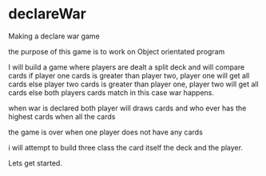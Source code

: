 # declareWar


Making a declare war game


the purpose of this game is to work on Object orientated program 


I will build a game where players are dealt a split deck and will compare cards 
if player one cards is greater than player two, player one will get all cards
else player two cards is greater than player one, player two will get all cards
else both players cards match in this case war happens. 

when war is declared both player will draws cards and who ever has the highest cards when all the cards

the game is over when one player does not have any cards

i will attempt to build three class 
the card itself
the deck
and the player. 



Lets get started.